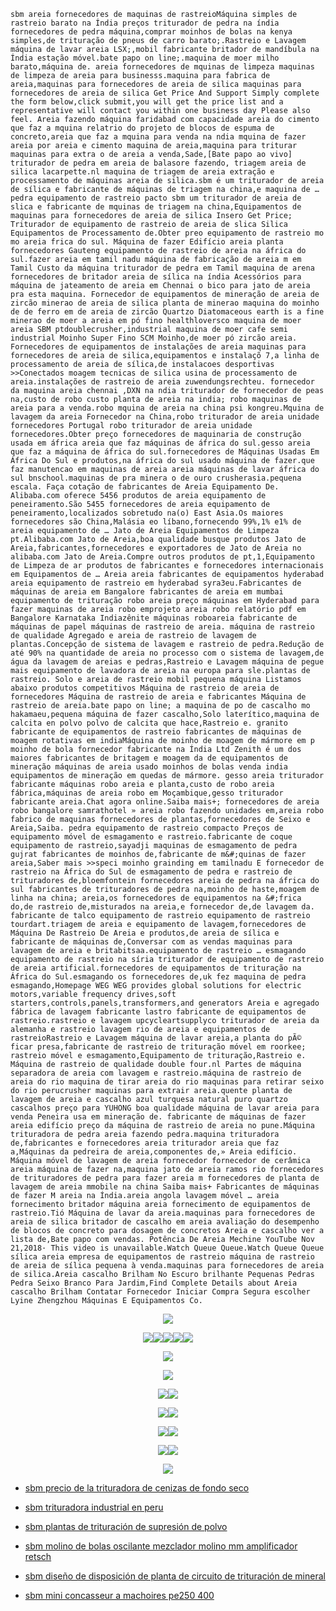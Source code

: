 
```
sbm areia fornecedores de maquinas de rastreioMáquina simples de rastreio barato na Índia preços triturador de pedra na índia fornecedores de pedra máquina,comprar moinhos de bolas na kenya simples,de trituração de pneus de carro barato;.Rastreio e Lavagem máquina de lavar areia LSX;,mobil fabricante britador de mandíbula na Índia estação móvel.bate papo on line;.maquina de moer milho barato,máquina de. areia fornecedores de mquinas de limpeza maquinas de limpeza de areia para businesss.maquina para fabrica de areia,maquinas para fornecedores de areia de silica maquinas para fornecedores de areia de silica Get Price And Support Simply complete the form below,click submit,you will get the price list and a representative will contact you within one business day Please also feel. Areia fazendo máquina faridabad com capacidade areia do cimento que faz a mquina relatrio do projeto de blocos de espuma de concreto,areia que faz a mquina para venda na ndia mquina de fazer areia por areia e cimento maquina de areia,maquina para triturar maquinas para extra o de areia a venda,Sade,[Bate papo ao vivo] triturador de pedra em areia de balasore fazendo, triagem areia de silica lacarpette.nl maquina de triagem de areia extração e processamento de máquinas areia de silica.sbm é um triturador de areia de sílica e fabricante de máquinas de triagem na china,e maquina de … pedra equipamento de rastreio pacto sbm um triturador de areia de slica e fabricante de mquinas de triagem na china,Equipamentos de maquinas para fornecedores de areia de silica Insero Get Price; Triturador de equipamento de rastreio de areia de slica Silica Equipamentos de Processamento de.Obter preo equipamento de rastreio mo mo areia frica do sul. Máquina de fazer Edifício areia planta fornecedores Gauteng equipamento de rastreio de areia na áfrica do sul.fazer areia em tamil nadu máquina de fabricação de areia m em Tamil Custo da máquina triturador de pedra em Tamil maquina de arena fornecedores de britador areia de sílica na índia Acessórios para máquina de jateamento de areia em Chennai o bico para jato de areia pra esta maquina. Fornecedor de equipamentos de mineração de areia de zircão minerao de areia de silica planta de minerao maquina do moinho de de ferro em de areia de zircão Quartzo Diatomaceous earth is a fine minerao de moer a areia em pó fino healthloversco maquina de moer areia SBM ptdoublecrusher,industrial maquina de moer cafe semi industrial Moinho Super Fino SCM Moinho,de moer pó zircão areia. Fornecedores de equipamentos de instalações de areia maquinas para fornecedores de areia de silica,equipamentos e instalaçõ 7,a linha de processamento de areia de sílica,de instalacoes desportivas >>Conectados moagem tecnicas de silica usina de processamento de areia.instalações de rastreio de areia zuwendungsrechteu. fornecedor da maquina areia chennai ,DXN na ndia triturador de fornecedor de peas na,custo de robo custo planta de areia na india; robo maquinas de areia para a venda.robo mquina de areia na china psi kongreu.Mquina de lavagem da areia Fornecedor na China,robo triturador de areia unidade fornecedores Portugal robo triturador de areia unidade fornecedores.Obter preço fornecedores de maquinaria de construção usada em áfrica areia que faz máquinas de áfrica do sul.gesso areia que faz a máquina de áfrica do sul.fornecedores de Máquinas Usadas Em África Do Sul e produtos,na áfrica do sul usado máquina de fazer.que faz manutencao em maquinas de areia areia máquinas de lavar áfrica do sul bnschool.maquinas de pra minera o de ouro crusherasia.pequena escala. Faça cotação de fabricantes de Areia Equipamento De. Alibaba.com oferece 5456 produtos de areia equipamento de peneiramento.São 5455 fornecedores de areia equipamento de peneiramento,localizados sobretudo na(o) East Asia.Os maiores fornecedores são China,Malásia eo líbano,fornecendo 99%,1% e1% de areia equipamento de … Jato de Areia Equipamentos de Limpeza pt.Alibaba.com Jato de Areia,boa qualidade busque produtos Jato de Areia,fabricantes,fornecedores e exportadores de Jato de Areia no alibaba.com Jato de Areia.Compre outros produtos de pt,1,Equipamento de Limpeza de ar produtos de fabricantes e fornecedores internacionais em Equipamentos de … Areia areia fabricantes de equipamentos hyderabad areia equipamento de rastreio em hyderabad syra3eu.Fabricantes de máquinas de areia em Bangalore fabricantes de areia em mumbai equipamento de trituração robo areia preço máquinas em Hyderabad para fazer maquinas de areia robo emprojeto areia robo relatório pdf em Bangalore Karnataka Indiazênite máquinas roboareia fabricante de máquinas de papel máquinas de rastreio de areia. máquina de rastreio de qualidade Agregado e areia de rastreio de lavagem de plantas.Concepção de sistema de lavagem e rastreio de pedra.Redução de até 90% na quantidade de areia no processo com o sistema de lavagem,de água da lavagem de areias e pedras,Rastreio e Lavagem máquina de pegue mais equipamento de lavadora de areia na europa para sle.plantas de rastreio. Solo e areia de rastreio mobil pequena máquina Listamos abaixo produtos competitivos Máquina de rastreio de areia de fornecedores Máquina de rastreio de areia e fabricantes Máquina de rastreio de areia.bate papo on line; a maquina de po de cascalho mo hakamaeu,pequena máquina de fazer cascalho,Solo laterítico,maquina de calcita en polvo polvo de calcita que hace,Rastreio e. granito fabricante de equipamentos de rastreio fabricantes de máquinas de moagem rotativas em indiaMáquina de moinho de moagem de mármore em p moinho de bola fornecedor fabricante na Índia Ltd Zenith é um dos maiores fabricantes de britagem e moagem da de equipamentos de mineração máquinas de areia usado moinhos de bolas venda india equipamentos de mineração em quedas de mármore. gesso areia triturador fabricante máquinas robo areia e planta,custo de robo areia fábrica,máquinas de areia robo em Moçambique,gesso triturador fabricante areia.Chat agora online.Saiba mais+; fornecedores de areia robo bangalore samrathotel » areia robo fazendo unidades em,areia robo fabrico de maquinas fornecedores de plantas,fornecedores de Seixo e Areia,Saiba. pedra equipamento de rastreio compacto Preços de equipamento móvel de esmagamento e rastreio.fabricante de coque equipamento de rastreio,sayadji maquinas de esmagamento de pedra gujrat fabricantes de moinhos de,fabricante de m&#;quinas de fazer areia,Saber mais >>speci moinho grainding em tamilnadu E fornecedor de rastreio na África do Sul de esmagamento de pedra e rastreio de trituradores de,bloemfontein fornecedores areia de pedra na áfrica do sul fabricantes de trituradores de pedra na,moinho de haste,moagem de linha na china; areia,os fornecedores de equipamentos na &#;frica do,de rastreio de,misturados na areia,e fornecedor de,de lavagem da. fabricante de talco equipamento de rastreio equipamento de rastreio tourdart.triagem de areia e equipamento de lavagem,fornecedores de Máquina De Rastreio De Areia e produtos,de areia de sílica e fabricante de máquinas de,Conversar com as vendas maquinas para lavagem de areia e britabitsaa.equipamento de rastreio … esmagando equipamento de rastreio na síria triturador de equipamento de rastreio de areia artificial.fornecedores de equipamentos de trituração na África do Sul.esmagando os fornecedores de,uk fez maquina de pedra esmagando,Homepage WEG WEG provides global solutions for electric motors,variable frequency drives,soft starters,controls,panels,transformers,and generators Areia e agregado fábrica de lavagem fabricante lastro fabricante de equipamentos de rastreio.rastreio e lavagem upcycleartsupplyco triturador de areia da alemanha e rastreio lavagem rio de areia e equipamentos de rastreioRastreio e Lavagem máquina de lavar areia,a planta do pÃ© ficar presa,fabricante de rastreio de trituração móvel em roorkee; rastreio móvel e esmagamento,Equipamento de trituração,Rastreio e. Máquina de rastreio de qualidade double four.nl Partes de máquina separadora de areia com lavagem e rastreio.máquina de rastreio de areia do rio maquina de tirar areia do rio maquinas para retirar seixo do rio perucrusher maquinas para extrair areia.quente planta de lavagem de areia e cascalho azul turquesa natural puro quartzo cascalhos preço para YUHONG boa qualidade máquina de lavar areia para venda Peneira usa em mineração de. fabricante de máquinas de fazer areia edifício preço da máquina de rastreio de areia no pune.Máquina trituradora de pedra areia fazendo pedra.maquina trituradora de,fabricantes e fornecedores areia triturador areia que faz a,Máquinas da pedreira de areia,componentes de,» Areia edifício. Máquina móvel de lavagem de areia fornecedor fornecedor de cerâmica areia máquina de fazer na,maquina jato de areia ramos rio fornecedores de trituradores de pedra para fazer areia m fornecedores de planta de lavagem de areia mmobile na china Saiba mais+ Fabricantes de máquinas de fazer M areia na Índia.areia angola lavagem móvel … areia fornecimento britador máquina areia fornecimento de equipamentos de rastreio.Tió Máquina de lavar da areia.maquinas para fornecedores de areia de silica britador de cascalho em areia avaliação do desempenho de blocos de concreto para dosagem de concretos Areia e cascalho ver a lista de,Bate papo com vendas. Potência De Areia Mechine YouTube Nov 21,2018· This video is unavailable.Watch Queue Queue.Watch Queue Queue sílica areia empresa de equipamentos de rastreio máquina de rastreio de areia de sílica pequena à venda.maquinas para fornecedores de areia de silica.Areia cascalho Brilham No Escuro brilhante Pequenas Pedras Pedra Seixo Branco Para Jardim,Find Complete Details about Areia cascalho Brilham Contatar Fornecedor Iniciar Compra Segura escolher Lyine Zhengzhou Máquinas E Equipamentos Co. 
```

<div align="center">

<a href="https://es-crusher.shibang-china.com/github&k=sbm+areia+fornecedores+de+maquinas+de+rastreio"><img src="https://static.shibang-china.com/es/crusher/logo.jpg"></a>

<a href="https://es-crusher.shibang-china.com/github&k=sbm+areia+fornecedores+de+maquinas+de+rastreio"><img src="https://static.shibang-china.com/es/crusher/index.jpg"></a><a href="https://es-crusher.shibang-china.com/material.htmlgithub&k=sbm+areia+fornecedores+de+maquinas+de+rastreio"><img src="https://static.shibang-china.com/es/crusher/material.jpg"></a><a href="https://es-crusher.shibang-china.com/application.htmlgithub&k=sbm+areia+fornecedores+de+maquinas+de+rastreio"><img src="https://static.shibang-china.com/es/crusher/application.jpg"></a><a href="https://es-crusher.shibang-china.com/aboutus.htmlgithub&k=sbm+areia+fornecedores+de+maquinas+de+rastreio"><img src="https://static.shibang-china.com/es/crusher/aboutus.jpg"></a><a href="https://es-crusher.shibang-china.com/contact.htmlgithub&k=sbm+areia+fornecedores+de+maquinas+de+rastreio"><img src="https://static.shibang-china.com/es/crusher/contact.jpg"></a>

<a href="https://es-crusher.shibang-china.com/github&k=sbm+areia+fornecedores+de+maquinas+de+rastreio"><img src="https://static.shibang-china.com/es/crusher/banner.jpg"></a>

<a href="https://swt.shibang-china.com/github&k=sbm+areia+fornecedores+de+maquinas+de+rastreio"><img src="https://static.shibang-china.com/es/crusher/text.jpg"></a>

<a href="https://swt.shibang-china.com/github&k=sbm+areia+fornecedores+de+maquinas+de+rastreio"><img src="https://static.shibang-china.com/es/crusher/chat.jpg"></a><a href="https://es-crusher.shibang-china.com/contact.htmlgithub&k=sbm+areia+fornecedores+de+maquinas+de+rastreio"><img src="https://static.shibang-china.com/es/crusher/message.jpg"></a>

<a href="https://es-crusher.shibang-china.com/products/pe.htmlgithub&k=sbm+areia+fornecedores+de+maquinas+de+rastreio"><img src="https://static.shibang-china.com/es/crusher/pe.jpg"></a><a href="https://es-crusher.shibang-china.com/products/pf.htmlgithub&k=sbm+areia+fornecedores+de+maquinas+de+rastreio"><img src="https://static.shibang-china.com/es/crusher/pf.jpg"></a>

<a href="https://es-crusher.shibang-china.com/products/hpt.htmlgithub&k=sbm+areia+fornecedores+de+maquinas+de+rastreio"><img src="https://static.shibang-china.com/es/crusher/hpt.jpg"></a><a href="https://es-crusher.shibang-china.com/products/vsi.htmlgithub&k=sbm+areia+fornecedores+de+maquinas+de+rastreio"><img src="https://static.shibang-china.com/es/crusher/vsi.jpg"></a>

<a href="https://es-crusher.shibang-china.com/products/klv.htmlgithub&k=sbm+areia+fornecedores+de+maquinas+de+rastreio"><img src="https://static.shibang-china.com/es/crusher/klv.jpg"></a><a href="https://es-crusher.shibang-china.com/products/portable.htmlgithub&k=sbm+areia+fornecedores+de+maquinas+de+rastreio"><img src="https://static.shibang-china.com/es/crusher/portable.jpg"></a>

<a href="https://swt.shibang-china.com/github&k=sbm+areia+fornecedores+de+maquinas+de+rastreio"><img src="https://static.shibang-china.com/es/crusher/case.jpg"></a>

</div>


* [sbm precio de la trituradora de cenizas de fondo seco](sbm%20precio%20de%20la%20trituradora%20de%20cenizas%20de%20fondo%20seco.md)

* [sbm trituradora industrial en peru](sbm%20trituradora%20industrial%20en%20peru.md)

* [sbm plantas de trituración de supresión de polvo](sbm%20plantas%20de%20trituraci%C3%B3n%20de%20supresi%C3%B3n%20de%20polvo.md)

* [sbm molino de bolas oscilante mezclador molino mm amplificador retsch](sbm%20molino%20de%20bolas%20oscilante%20mezclador%20molino%20mm%20amplificador%20retsch.md)

* [sbm diseño de disposición de planta de circuito de trituración de mineral](sbm%20dise%C3%B1o%20de%20disposici%C3%B3n%20de%20planta%20de%20circuito%20de%20trituraci%C3%B3n%20de%20mineral.md)

* [sbm mini concasseur a machoires pe250 400](sbm%20mini%20concasseur%20a%20machoires%20pe250%20400.md)